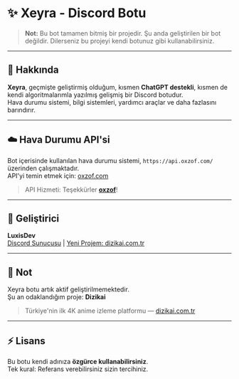 # ✨ Xeyra - Discord Botu

> **Not:** Bu bot tamamen bitmiş bir projedir. Şu anda geliştirilen bir bot değildir. Dilerseniz bu projeyi kendi botunuz gibi kullanabilirsiniz.

---

## 🤖 Hakkında

**Xeyra**, geçmişte geliştirmiş olduğum, kısmen **ChatGPT destekli**, kısmen de kendi algoritmalarımla yazılmış gelişmiş bir Discord botudur.  
Hava durumu sistemi, bilgi sistemleri, yardımcı araçlar ve daha fazlasını barındırır.

---

## ☁️ Hava Durumu API'si

Bot içerisinde kullanılan hava durumu sistemi, `https://api.oxzof.com/` üzerinden çalışmaktadır.  
API'yi temin etmek için: [oxzof.com](https://api.oxzof.com/)  

> API Hizmeti: Teşekkürler [**oxzof**](https://api.oxzof.com/)!

---

## 👤 Geliştirici

**LuxisDev**  
[Discord Sunucusu](https://discord.gg/dizikai) | [Yeni Projem: dizikai.com.tr](https://dizikai.com.tr)

---

## 📌 Not

Xeyra botu artık aktif geliştirilmemektedir.  
Şu an odaklandığım proje: **Dizikai**  
> Türkiye'nin ilk 4K anime izleme platformu — [dizikai.com.tr](https://dizikai.com.tr)

---

## ⚡ Lisans

Bu botu kendi adınıza **özgürce kullanabilirsiniz**.  
Tek kural: Referans verebilirsiniz sizin tercihiniz.
